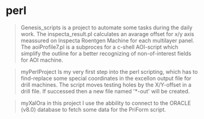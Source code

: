 # perl

>Genesis_scripts
is a project to automate some tasks during the daily work. The inspecta_result.pl calculates an avarage offset for x/y axis meassured on Inspecta Roentgen Machine for each multilayer panel. The aoiProfile7.pl is a subproces for a c-shell AOI-script which simplify the outline for a better recognizing of non-of-interest fields for AOI machine.    

>myPerlProject 
Is my very first step into the perl scripting, which has to find-replace some special coordinates in the excellon output file for drill machines. The script moves testing holes by the X/Y-offset in a drill file. If successed then a new file named '*-out' will be created.

>myXalOra 
in this project I use the abbility to connect to the ORACLE (v8.0) database to fetch some data for the PriForm script.

